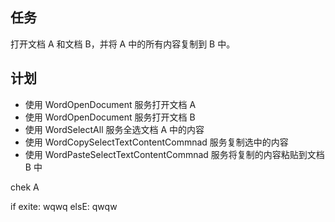 ## 任务

打开文档 A 和文档 B，并将 A 中的所有内容复制到 B 中。

## 计划

- 使用 WordOpenDocument 服务打开文档 A
- 使用 WordOpenDocument 服务打开文档 B
- 使用 WordSelectAll 服务全选文档 A 中的内容
- 使用 WordCopySelectTextContentCommnad 服务复制选中的内容
- 使用 WordPasteSelectTextContentCommnad 服务将复制的内容粘贴到文档 B 中

chek A

if exite:
    wqwq 
elsE:
    qwqw